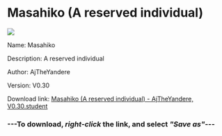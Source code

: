 # Masahiko (A reserved individual)

<img src = "https://raw.githubusercontent.com/Arbiter1223/Daigaku-Gurashi-Custom-Students/master/Students/Files/Masahiko%20(A%20reserved%20individual).png">

Name: Masahiko

Description: A reserved individual

Author: AjTheYandere

Version: V0.30

Download link: <a href="https://raw.githubusercontent.com/Arbiter1223/Daigaku-Gurashi-Custom-Students/master/Students/Files/Masahiko%20(A%20reserved%20individual)%20-%20AjTheYandere%2C%20V0.30.student">Masahiko (A reserved individual) - AjTheYandere, V0.30.student</a>

### ---**To download, _right-click_ the link, and select _"Save as"_**---
